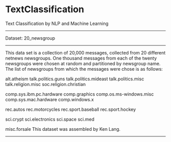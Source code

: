 # TextClassification
Text Classification by NLP and Machine Learning

***************************************************************************************
Dataset: 20_newsgroup
***************************************************************************************
This data set is a collection of 20,000 messages, collected from 20 different netnews newsgroups. One thousand messages from each of the twenty newsgroups were chosen at random and partitioned by newsgroup name. The list of newsgroups from which the messages were chose is as follows:

alt.atheism
talk.politics.guns
talk.politics.mideast
talk.politics.misc
talk.religion.misc
soc.religion.christian

comp.sys.ibm.pc.hardware
comp.graphics
comp.os.ms-windows.misc
comp.sys.mac.hardware
comp.windows.x

rec.autos
rec.motorcycles
rec.sport.baseball
rec.sport.hockey

sci.crypt
sci.electronics
sci.space
sci.med

misc.forsale
This dataset was assembled by Ken Lang.
*********************************************************************************************
